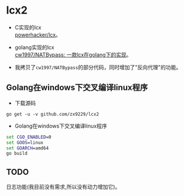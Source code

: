 # lcx2

* C实现的lcx  
[powerhacker/lcx](https://github.com/powerhacker/lcx)。  

* golang实现的lcx  
[cw1997/NATBypass: 一款lcx在golang下的实现](https://github.com/cw1997/NATBypass)。  

* 我拷贝了`cw1997/NATBypass`的部分代码，同时增加了"反向代理"的功能。


## Golang在windows下交叉编译linux程序

* 下载源码
```
go get -u -v github.com/zx9229/lcx2
```

* Golang在windows下交叉编译linux程序
```bat
set CGO_ENABLED=0
set GOOS=linux
set GOARCH=amd64
go build
```


## TODO

日志功能(我目前没有需求,所以没有动力增加它)。
